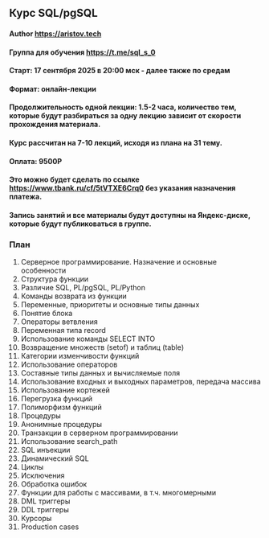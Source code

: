 ## Курс SQL/pgSQL
#### Author https://aristov.tech
#### Группа для обучения https://t.me/sql_s_0 
#### Старт: 17 сентября 2025 в 20:00 мск - далее также по средам
#### Формат: онлайн-лекции
#### Продолжительность одной лекции: 1.5-2 часа, количество тем, которые будут разбираться за одну лекцию зависит от скорости прохождения материала. 
#### Курс рассчитан на 7-10 лекций, исходя из плана на 31 тему. 
#### Оплата: 9500Р
#### Это можно будет сделать по ссылке https://www.tbank.ru/cf/5tVTXE6Crq0 без указания назначения платежа.
#### Запись занятий и все материалы будут доступны на Яндекс-диске, которые будут публиковаться в группе. 

### План
01. Серверное программирование. Назначение и основные особенности
02. Структура функции
03. Различие SQL, PL/pgSQL, PL/Python
04. Команды возврата из функции
05. Переменные, приоритеты и основные типы данных
06. Понятие блока
07. Операторы ветвления
08. Переменная типа record
09. Использование команды SELECT INTO
10. Возвращение множеств (setof) и таблиц (table)
11. Категории изменчивости функций
12. Использование операторов
13. Составные типы данных и вычисляемые поля
14. Использование входных и выходных параметров, передача массива
15. Использование кортежей
16. Перегрузка функций
17. Полиморфизм функций
18. Процедуры
19. Анонимные процедуры
20. Транзакции в серверном программировании
21. Использование search_path 
22. SQL инъекции
23. Динамический SQL
24. Циклы
25. Исключения
26. Обработка ошибок
27. Функции для работы с массивами, в т.ч. многомерными
28. DML триггеры
29. DDL триггеры
30. Курсоры
31. Production cases